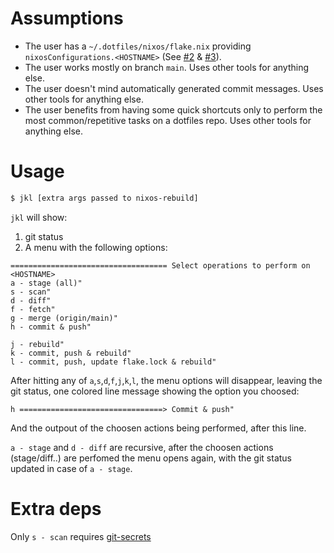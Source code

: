 # Assumptions
- The user has a `~/.dotfiles/nixos/flake.nix` providing `nixosConfigurations.<HOSTNAME>` (See [#2](https://github.com/cortsf/jkl/issues/2) & [#3](https://github.com/cortsf/jkl/issues/3)).
- The user works mostly on branch `main`. Uses other tools for anything else.
- The user doesn't mind automatically generated commit messages. Uses other tools for anything else.
- The user benefits from having some quick shortcuts only to perform the most common/repetitive tasks on a dotfiles repo. Uses other tools for anything else.

# Usage

``` bash
$ jkl [extra args passed to nixos-rebuild]
```

`jkl` will show:

1. git status
2. A menu with the following options:

``` 
=================================== Select operations to perform on <HOSTNAME>
a - stage (all)"
s - scan"
d - diff"
f - fetch"
g - merge (origin/main)"
h - commit & push"

j - rebuild"
k - commit, push & rebuild"
l - commit, push, update flake.lock & rebuild"
```

After hitting any of `a`,`s`,`d`,`f`,`j`,`k`,`l`, the menu options will disappear, leaving the git status, one colored line message showing the option you choosed:

``` 
h ================================> Commit & push"
```

And the outpout of the choosen actions being performed, after this line.

`a - stage` and `d - diff` are recursive, after the choosen actions (stage/diff..) are perfomed the menu opens again, with the git status updated in case of `a - stage`.

# Extra deps
Only `s - scan` requires [git-secrets](https://github.com/awslabs/git-secrets)
